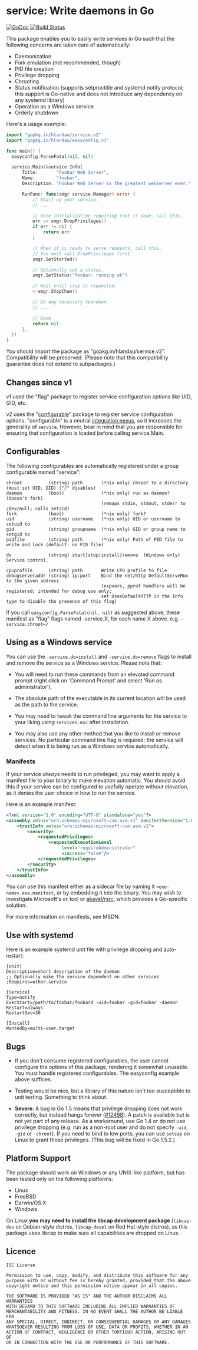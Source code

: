 service: Write daemons in Go
============================

[![GoDoc](https://godoc.org/gopkg.in/hlandau/service.v2?status.svg)](https://godoc.org/gopkg.in/hlandau/service.v2) [![Build Status](https://travis-ci.org/hlandau/service.svg?branch=master)](https://travis-ci.org/hlandau/service)

This package enables you to easily write services in Go such that the following concerns are taken care of automatically:

  - Daemonization
  - Fork emulation (not recommended, though)
  - PID file creation
  - Privilege dropping
  - Chrooting
  - Status notification (supports setproctitle and systemd notify protocol; this support is Go-native and does not introduce any dependency on any systemd library)
  - Operation as a Windows service
  - Orderly shutdown

Here's a usage example:

```go
import "gopkg.in/hlandau/service.v2"
import "gopkg.in/hlandau/easyconfig.v1"

func main() {
  easyconfig.ParseFatal(nil, nil)

  service.Main(&service.Info{
      Title:       "Foobar Web Server",
      Name:        "foobar",
      Description: "Foobar Web Server is the greatest webserver ever.",

      RunFunc: func(smgr service.Manager) error {
          // Start up your service.
          // ...

          // Once initialization requiring root is done, call this.
          err := smgr.DropPrivileges()
          if err != nil {
              return err
          }

          // When it is ready to serve requests, call this.
          // You must call DropPrivileges first.
          smgr.SetStarted()

          // Optionally set a status.
          smgr.SetStatus("foobar: running ok")

          // Wait until stop is requested.
          <-smgr.StopChan()

          // Do any necessary teardown.
          // ...

          // Done.
          return nil
      },
  })
}
```

You should import the package as "gopkg.in/hlandau/service.v2". Compatibility will be preserved. (Please note that this compatibility guarantee does not extend to subpackages.)

Changes since v1
----------------

v1 used the "flag" package to register service configuration options like UID, GID, etc.

v2 uses the "[configurable](https://github.com/hlandau/configurable)" package
to register service configuration options. "configurable" is a neutral
[integration nexus](http://www.devever.net/~hl/nexuses), so it increases the
generality of `service`. However, bear in mind that you are responsible for
ensuring that configuration is loaded before calling service.Main.

Configurables
-------------

The following configurables are automatically registered under a group configurable named "service":

    chroot          (string) path       (*nix only) chroot to a directory (must set UID, GID) ("/" disables)
    daemon          (bool)              (*nix only) run as daemon? (doesn't fork)
                                        (remaps stdin, stdout, stderr to /dev/null; calls setsid)
    fork            (bool)              (*nix only) fork?
    uid             (string) username   (*nix only) UID or username to setuid to
    gid             (string) groupname  (*nix only) GID or group name to setgid to
    pidfile         (string) path       (*nix only) Path of PID file to write and lock (default: no PID file)

    do              (string) start|stop|install|remove  (Windows only) Service control.

    cpuprofile      (string) path       Write CPU profile to file
    debugserveraddr (string) ip:port    Bind the net/http DefaultServeMux to the given address
                                        (expvars, pprof handlers will be registered; intended for debug use only;
                                        set UsesDefaultHTTP in the Info type to disable the presence of this flag)

If you call `easyconfig.ParseFatal(nil, nil)` as suggested above, these manifest as "flag" flags named -service.X,
for each name X above. e.g. `-service.chroot=/`

Using as a Windows service
--------------------------

You can use the `-service.do=install` and `-service.do=remove` flags to install and
remove the service as a Windows service. Please note that:

  - You will need to run these commands from an elevated command prompt
    (right click on 'Command Prompt' and select 'Run as administrator').

  - The absolute path of the executable in its current location will be used
    as the path to the service.

  - You may need to tweak the command line arguments for the service
    to your liking using `services.msc` after installation.

  - You may also use any other method that you like to install or remove
    services. No particular command line flag is required; the service will
    detect when it is being run as a Windows service automatically.

### Manifests

If your service *always* needs to run privileged, you may want to apply a manifest file to your binary to make elevation automatic. You should avoid this if your service can be configured to usefully operate without elevation, as it denies the user choice in how to run the service.

Here is an example manifest:

```xml
<?xml version="1.0" encoding="UTF-8" standalone="yes"?>
<assembly xmlns="urn:schemas-microsoft-com:asm.v1" manifestVersion="1.0">
    <trustInfo xmlns="urn:schemas-microsoft-com:asm.v2">
        <security>
            <requestedPrivileges>
                <requestedExecutionLevel 
                     level="requireAdministrator" 
                     uiAccess="false"/>
            </requestedPrivileges>
        </security>
    </trustInfo>
</assembly>
```

You can use this manifest either as a sidecar file by naming it `<exe-name>.exe.manifest`, or by embedding it into the binary. You may wish to investigate Microsoft's `mt` tool or [akavel/rsrc](https://github.com/akavel/rsrc), which provides a Go-specific solution.

For more information on manifests, see MSDN.

Use with systemd
----------------

Here is an example systemd unit file with privilege dropping and auto-restart:

    [Unit]
    Description=short description of the daemon
    ;; Optionally make the service dependent on other services
    ;Requires=other.service

    [Service]
    Type=notify
    ExecStart=/path/to/foobar/foobard -uid=foobar -gid=foobar -daemon
    Restart=always
    RestartSec=30

    [Install]
    WantedBy=multi-user.target

Bugs
----

  - If you don't consume registered configurables, the user cannot configure
    the options of this package, rendering it somewhat unusable. You must handle
    registered configurables. The easyconfig example above suffices.

  - Testing would be nice, but a library of this nature isn't too susceptible
    to unit testing. Something to think about.

  - **Severe**: A bug in Go 1.5 means that privilege dropping does not work correctly, but instead hangs forever ([#12498](https://github.com/golang/go/issues/12498)). A patch is available but is not yet part of any release. As a workaround, use Go 1.4 or do not use privilege dropping (e.g. run as a non-root user and do not specify `-uid`, `-gid` or `-chroot`). If you need to bind to low ports, you can use `setcap` on Linux to grant those privileges. (This bug will be fixed in Go 1.5.2.)

Platform Support
----------------

The package should work on Windows or any UNIX-like platform, but has been
tested only on the following platforms:

  - Linux
  - FreeBSD
  - Darwin/OS X
  - Windows

On Linux **you may need to install the libcap development package** (`libcap-dev` on Debian-style distros, `libcap-devel` on Red Hat-style distros), as this package uses libcap to make sure all capabilities are dropped on Linux.

Licence
-------

    ISC License

    Permission to use, copy, modify, and distribute this software for any
    purpose with or without fee is hereby granted, provided that the above
    copyright notice and this permission notice appear in all copies.

    THE SOFTWARE IS PROVIDED "AS IS" AND THE AUTHOR DISCLAIMS ALL WARRANTIES
    WITH REGARD TO THIS SOFTWARE INCLUDING ALL IMPLIED WARRANTIES OF
    MERCHANTABILITY AND FITNESS. IN NO EVENT SHALL THE AUTHOR BE LIABLE FOR
    ANY SPECIAL, DIRECT, INDIRECT, OR CONSEQUENTIAL DAMAGES OR ANY DAMAGES
    WHATSOEVER RESULTING FROM LOSS OF USE, DATA OR PROFITS, WHETHER IN AN
    ACTION OF CONTRACT, NEGLIGENCE OR OTHER TORTIOUS ACTION, ARISING OUT OF
    OR IN CONNECTION WITH THE USE OR PERFORMANCE OF THIS SOFTWARE.


